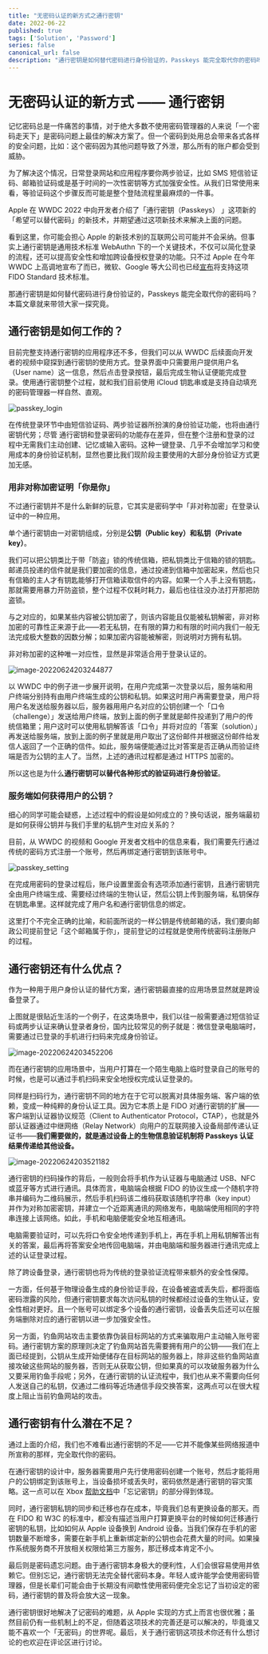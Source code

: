 ```yaml
---
title: "无密码认证的新方式之通行密钥"
date: 2022-06-22
published: true
tags: ['Solution', 'Password']
series: false
canonical_url: false
description: "通行密钥是如何替代密码进行身份验证的，Passkeys 能完全取代你的密码吗？本篇文章就来带领大家一探究竟。"
---
```


# 无密码认证的新方式 —— 通行密钥

记忆密码总是一件痛苦的事情，对于绝大多数不使用密码管理器的人来说「一个密码走天下」是密码问题上最佳的解决方案了。但一个密码到处用总会带来各式各样的安全问题，比如：这个密码因为其他问题导致了外泄，那么所有的账户都会受到威胁。

为了解决这个情况，日常登录网站和应用程序要你两步验证，比如 SMS 短信验证码、邮箱验证码或是基于时间的一次性密钥等方式加强安全性。从我们日常使用来看，等验证码这个步骤反而可能是整个登陆流程里最麻烦的一件事。

Apple 在 WWDC 2022 中向开发者介绍了「通行密钥（Passkeys） 」这项新的「希望可以替代密码」的新技术，并期望通过这项新技术来解决上面的问题。

看到这里，你可能会担心 Apple 的新技术别的互联网公司可能并不会采纳。但事实上通行密钥是通用技术标准 WebAuthn 下的一个关键技术，不仅可以简化登录的流程，还可以提高安全性和增加跨设备授权登录的功能。只不过 Apple 在今年 WWDC 上高调地宣布了而已，微软、Google 等大公司也已经[宣布](https://fidoalliance.org/apple-google-and-microsoft-commit-to-expanded-support-for-fido-standard-to-accelerate-availability-of-passwordless-sign-ins/)将支持这项 FIDO Standard 技术标准。

那通行密钥是如何替代密码进行身份验证的，Passkeys 能完全取代你的密码吗？本篇文章就来带领大家一探究竟。

## 通行密钥是如何工作的？

目前完整支持通行密钥的应用程序还不多，但我们可以从 WWDC 后续面向开发者的视频中窥探到通行密钥的使用方式。登录界面中只需要用户提供用户名（User name）这一信息，然后点击登录按钮，最后完成生物认证便能完成登录。使用通行密钥整个过程，就和我们目前使用 iCloud 钥匙串或是支持自动填充的密码管理器一样自然、直观。

![passkey_login](https://image.wsine.top/a356411cd47c21a1e85c12da2cae4e18.gif)

在传统登录环节中由短信验证码、两步验证器所扮演的身份验证功能，也将由通行密钥代劳；尽管 通行密钥和登录密码的功能存在差异，但在整个注册和登录的过程中无需我们主动创建、记忆或输入密码。这种一键登录、几乎不会增加学习和使用成本的身份验证机制，显然也要比我们现阶段主要使用的大部分身份验证方式更加无感。

### 用非对称加密证明「你是你」

不过通行密钥并不是什么新鲜的玩意，它其实是密码学中「非对称加密」在登录认证中的一种应用。

单个通行密钥由一对密钥组成，分别是**公钥（Public key）**和**私钥（Private key）**。

我们可以把公钥类比于带「防盗」锁的传统信箱，把私钥类比于信箱的锁的钥匙。邮递员投递的信件就是我们要加密的信息，通过投递到信箱中加密起来，然后也只有信箱的主人才有钥匙能够打开信箱读取信件的内容。如果一个人手上没有钥匙，那就需要用暴力开防盗锁，整个过程不仅耗时耗力，最后也往往没办法打开那把防盗锁。

与之对应的，如果某些内容被公钥加密了，则该内容能且仅能被私钥解密，非对称加密的可靠性正来源于此——若无私钥，在有限的算力和有限的时间内我们一般无法完成极大整数的因数分解；如果加密内容能被解密，则说明对方拥有私钥。

非对称加密的这种唯一对应性，显然是非常适合用于登录认证的。

![image-20220624203244877](https://image.wsine.top/19aebc7df494f17132f0381d9db01759.png)

以 WWDC 中的例子进一步展开说明，在用户完成第一次登录以后，服务端和用户终端分别持有由用户终端生成的公钥和私钥。如果这时用户再需要登录，用户将用户名发送给服务器以后，服务器用用户名对应的公钥创建一个「口令（challenge）」发送给用户终端，放到上面的例子里就是邮件投递到了用户的传统信箱里；用户这时可以使用私钥解答该「口令」并将对应的「答案（solution）」再发送给服务端，放到上面的例子里就是用户取出了这份邮件并根据这份邮件给发信人返回了一个正确的信件。如此，服务端便能通过比对答案是否正确从而验证终端是否为公钥的主人了。当然，上述的通讯过程都是通过 HTTPS 加密的。

所以这也是为什么**通行密钥可以替代各种形式的验证码进行身份验证**。



### 服务端如何获得用户的公钥？

细心的同学可能会疑惑，上述过程中的假设是如何成立的？换句话说，服务端最初是如何获得公钥并与我们手里的私钥产生对应关系的？

目前，从 WWDC 的视频和 Google 开发者文档中的信息来看，我们需要先行通过传统的密码方式注册一个账号，然后再绑定通行密钥到该账号中。

![passkey_setting](https://image.wsine.top/3b17f00cd7f523ce51526f58e67bf3c7.gif)

在完成用密码的登录过程后，账户设置里面会有选项添加通行密钥，且通行密钥完全由用户终端生成、需要经过终端的生物认证，然后公钥上传到服务端，私钥保存在钥匙串里。这样就完成了用户名和通行密钥信息的绑定。

这里打个不完全正确的比喻，和前面所说的一样公钥是传统邮箱的话，我们要向邮政公司提前登记「这个邮箱属于你」，提前登记的过程就是使用传统密码注册账户的过程。

## 通行密钥还有什么优点？

作为一种用于用户身份认证的替代方案，通行密钥最直接的应用场景显然就是跨设备登录了。

上图就是很贴近生活的一个例子，在这类场景中，我们以往一般需要通过短信验证码或两步认证来确认登录者身份，国内比较常见的例子就是：微信登录电脑端时，需要通过已登录的手机进行扫码来完成身份验证。

![image-20220624203452206](https://image.wsine.top/981cdf4ace2d63787af2dd66701a5e7c.png)

而在通行密钥的应用场景中，当用户打算在一个陌生电脑上临时登录自己的账号的时候，也是可以通过手机扫码来安全地授权完成认证登录的。

同样是扫码行为，通行密钥不同的地方在于它可以脱离对具体服务端、客户端的依赖，变成一种纯粹的身份认证工具。因为它本质上是 FIDO 对通行密钥的扩展——客户端到认证器协议规范（Client to Authenticator Protocol，CTAP），也就是外部认证器通过中继网络（Relay Network）向用户的互联网接入设备局部传递认证证书——**我们需要做的，就是通过设备上的生物信息验证机制将 Passkeys 认证结果传递给其他设备。**

![image-20220624203521182](https://image.wsine.top/85ad404bc6e7ce1fef8beff3f843b254.png)

通行密钥的扫码操作的背后，一般则会将手机作为认证器与电脑通过 USB、NFC 或蓝牙等方式进行通讯。具体而言，电脑端会根据 FIDO 的协议生成一个随机字符串并编码为二维码展示，然后手机扫码该二维码获取该随机字符串（key input）并作为对称加密密钥，并建立一个近距离通讯的网络发布，电脑端使用相同的字符串连接上该网络。如此，手机和电脑便能安全地互相通讯。

电脑需要验证时，可以先将口令安全地传递到手机上，再在手机上用私钥解答出有关的答案，最后再将答案安全地传回电脑端，并由电脑端和服务器进行通讯完成上述的认证登录过程。

除了跨设备登录，通行密钥也将为传统的登录验证流程带来额外的安全性保障。

一方面，任何基于物理设备生成的身份验证手段，在设备被盗或丢失后，都将面临密码泄露的风险，但通行密钥要求每次访问私钥的时候都经过设备的生物认证，安全性相对更好。且一个账号可以绑定多个设备的通行密钥，设备丢失后还可以在服务端删除对应的通行密钥以进一步加强安全性。

另一方面，钓鱼网站攻击主要依靠伪装目标网站的方式来骗取用户主动输入账号密码。通行密钥方案的原理则决定了钓鱼网站首先需要拥有用户的公钥——我们在上面已经提到，公钥从生成开始便储存在目标网站的服务器上，除非这些钓鱼网站直接攻破这些网站的服务器，否则无从获取公钥，但如果真的可以攻破服务器为什么又要采用钓鱼手段呢；另外，在通行密钥的认证流程中，我们也从来不需要向任何人发送自己的私钥，仅通过二维码等近场通信手段交换答案，这两点可以在很大程度上阻止当前钓鱼网站的攻击。

## 通行密钥有什么潜在不足？

通过上面的介绍，我们也不难看出通行密钥的不足——它并不能像某些网络报道中所宣称的那样，完全取代你的密码。

在通行密钥的设计中，服务器需要用户先行使用密码创建一个账号，然后才能将用户的公钥绑定到该账号上，当设备损坏或丢失时，密码依然是通行密钥的容灾策略。这一点可以在 Xbox [帮助文档](https://support.xbox.com/zh-CN/help/family-online-safety/passkey-guest-key/create-and-manage-xbox-one-passkey)中「忘记密钥」的部分得到体现。

同时，通行密钥私钥的同步和迁移也存在成本，毕竟我们总有更换设备的那天。而在 FIDO 和 W3C 的标准中，都没有描述当用户打算更换平台的时候如何迁移通行密钥的私钥，比如如何从 Apple 设备换到 Android 设备。当我们保存在手机的密钥数量不断增多，需要在新手机上重新绑定新的公钥也会花费大量的时间。如果操作系统服务商不开放相关权限给第三方服务，那迁移成本肯定不小。

最后则是密码遗忘问题。由于通行密钥本身极大的便利性，人们会很容易使用并依赖它。但别忘记，通行密钥无法完全替代密码本身。年轻人或许能学会使用密码管理器，但是长辈们可能会由于长期没有间歇性使用密码便完全忘记了当初设定的密码，通行密钥的普及将会放大这一现象。



通行密钥很好地解决了记密码的难题，从 Apple 实现的方式上而言也很优雅；虽然目前仍有一些机制上的不足，但随着这项技术的完善还是可以解决的，毕竟谁又能不喜欢一个「无密码」的世界呢。最后，关于通行密钥这项技术你还有什么想讨论的也欢迎在评论区进行讨论。
